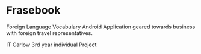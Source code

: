 # Frasebook
Foreign Language Vocabulary Android Application geared towards business with foreign travel representatives.

IT Carlow 3rd year individual Project
